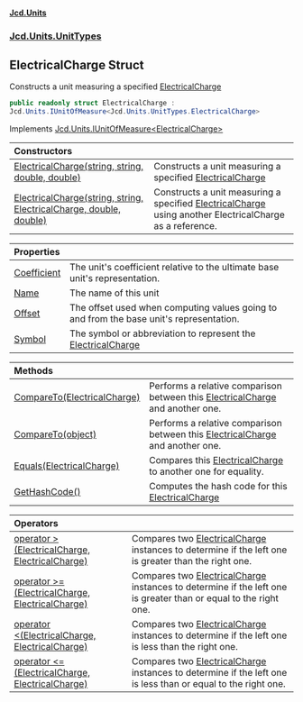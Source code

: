 #### [Jcd.Units](index.md 'index')
### [Jcd.Units.UnitTypes](Jcd.Units.UnitTypes.md 'Jcd.Units.UnitTypes')

## ElectricalCharge Struct

Constructs a unit measuring a specified [ElectricalCharge](Jcd.Units.UnitTypes.ElectricalCharge.md 'Jcd.Units.UnitTypes.ElectricalCharge')

```csharp
public readonly struct ElectricalCharge :
Jcd.Units.IUnitOfMeasure<Jcd.Units.UnitTypes.ElectricalCharge>
```

Implements [Jcd.Units.IUnitOfMeasure&lt;](Jcd.Units.IUnitOfMeasure_TUnits_.md 'Jcd.Units.IUnitOfMeasure<TUnits>')[ElectricalCharge](Jcd.Units.UnitTypes.ElectricalCharge.md 'Jcd.Units.UnitTypes.ElectricalCharge')[&gt;](Jcd.Units.IUnitOfMeasure_TUnits_.md 'Jcd.Units.IUnitOfMeasure<TUnits>')

| Constructors | |
| :--- | :--- |
| [ElectricalCharge(string, string, double, double)](Jcd.Units.UnitTypes.ElectricalCharge.ElectricalCharge(string,string,double,double).md 'Jcd.Units.UnitTypes.ElectricalCharge.ElectricalCharge(string, string, double, double)') | Constructs a unit measuring a specified [ElectricalCharge](Jcd.Units.UnitTypes.ElectricalCharge.md 'Jcd.Units.UnitTypes.ElectricalCharge') |
| [ElectricalCharge(string, string, ElectricalCharge, double, double)](Jcd.Units.UnitTypes.ElectricalCharge.ElectricalCharge(string,string,Jcd.Units.UnitTypes.ElectricalCharge,double,double).md 'Jcd.Units.UnitTypes.ElectricalCharge.ElectricalCharge(string, string, Jcd.Units.UnitTypes.ElectricalCharge, double, double)') | Constructs a unit measuring a specified [ElectricalCharge](Jcd.Units.UnitTypes.ElectricalCharge.md 'Jcd.Units.UnitTypes.ElectricalCharge') using another ElectricalCharge as a reference. |

| Properties | |
| :--- | :--- |
| [Coefficient](Jcd.Units.UnitTypes.ElectricalCharge.Coefficient.md 'Jcd.Units.UnitTypes.ElectricalCharge.Coefficient') | The unit's coefficient relative to the ultimate base unit's representation. |
| [Name](Jcd.Units.UnitTypes.ElectricalCharge.Name.md 'Jcd.Units.UnitTypes.ElectricalCharge.Name') | The name of this unit |
| [Offset](Jcd.Units.UnitTypes.ElectricalCharge.Offset.md 'Jcd.Units.UnitTypes.ElectricalCharge.Offset') | The offset used when computing values going to and from the base unit's representation. |
| [Symbol](Jcd.Units.UnitTypes.ElectricalCharge.Symbol.md 'Jcd.Units.UnitTypes.ElectricalCharge.Symbol') | The symbol or abbreviation to represent the [ElectricalCharge](Jcd.Units.UnitTypes.ElectricalCharge.md 'Jcd.Units.UnitTypes.ElectricalCharge') |

| Methods | |
| :--- | :--- |
| [CompareTo(ElectricalCharge)](Jcd.Units.UnitTypes.ElectricalCharge.CompareTo(Jcd.Units.UnitTypes.ElectricalCharge).md 'Jcd.Units.UnitTypes.ElectricalCharge.CompareTo(Jcd.Units.UnitTypes.ElectricalCharge)') | Performs a relative comparison between this [ElectricalCharge](Jcd.Units.UnitTypes.ElectricalCharge.md 'Jcd.Units.UnitTypes.ElectricalCharge') and another one. |
| [CompareTo(object)](Jcd.Units.UnitTypes.ElectricalCharge.CompareTo(object).md 'Jcd.Units.UnitTypes.ElectricalCharge.CompareTo(object)') | Performs a relative comparison between this [ElectricalCharge](Jcd.Units.UnitTypes.ElectricalCharge.md 'Jcd.Units.UnitTypes.ElectricalCharge') and another one. |
| [Equals(ElectricalCharge)](Jcd.Units.UnitTypes.ElectricalCharge.Equals(Jcd.Units.UnitTypes.ElectricalCharge).md 'Jcd.Units.UnitTypes.ElectricalCharge.Equals(Jcd.Units.UnitTypes.ElectricalCharge)') | Compares this [ElectricalCharge](Jcd.Units.UnitTypes.ElectricalCharge.md 'Jcd.Units.UnitTypes.ElectricalCharge') to another one for equality. |
| [GetHashCode()](Jcd.Units.UnitTypes.ElectricalCharge.GetHashCode().md 'Jcd.Units.UnitTypes.ElectricalCharge.GetHashCode()') | Computes the hash code for this [ElectricalCharge](Jcd.Units.UnitTypes.ElectricalCharge.md 'Jcd.Units.UnitTypes.ElectricalCharge') |

| Operators | |
| :--- | :--- |
| [operator &gt;(ElectricalCharge, ElectricalCharge)](Jcd.Units.UnitTypes.ElectricalCharge.op_GreaterThan(Jcd.Units.UnitTypes.ElectricalCharge,Jcd.Units.UnitTypes.ElectricalCharge).md 'Jcd.Units.UnitTypes.ElectricalCharge.op_GreaterThan(Jcd.Units.UnitTypes.ElectricalCharge, Jcd.Units.UnitTypes.ElectricalCharge)') | Compares two [ElectricalCharge](Jcd.Units.UnitTypes.ElectricalCharge.md 'Jcd.Units.UnitTypes.ElectricalCharge') instances to determine if the left one is greater than the right one. |
| [operator &gt;=(ElectricalCharge, ElectricalCharge)](Jcd.Units.UnitTypes.ElectricalCharge.op_GreaterThanOrEqual(Jcd.Units.UnitTypes.ElectricalCharge,Jcd.Units.UnitTypes.ElectricalCharge).md 'Jcd.Units.UnitTypes.ElectricalCharge.op_GreaterThanOrEqual(Jcd.Units.UnitTypes.ElectricalCharge, Jcd.Units.UnitTypes.ElectricalCharge)') | Compares two [ElectricalCharge](Jcd.Units.UnitTypes.ElectricalCharge.md 'Jcd.Units.UnitTypes.ElectricalCharge') instances to determine if the left one is greater than or equal to the right one. |
| [operator &lt;(ElectricalCharge, ElectricalCharge)](Jcd.Units.UnitTypes.ElectricalCharge.op_LessThan(Jcd.Units.UnitTypes.ElectricalCharge,Jcd.Units.UnitTypes.ElectricalCharge).md 'Jcd.Units.UnitTypes.ElectricalCharge.op_LessThan(Jcd.Units.UnitTypes.ElectricalCharge, Jcd.Units.UnitTypes.ElectricalCharge)') | Compares two [ElectricalCharge](Jcd.Units.UnitTypes.ElectricalCharge.md 'Jcd.Units.UnitTypes.ElectricalCharge') instances to determine if the left one is less than the right one. |
| [operator &lt;=(ElectricalCharge, ElectricalCharge)](Jcd.Units.UnitTypes.ElectricalCharge.op_LessThanOrEqual(Jcd.Units.UnitTypes.ElectricalCharge,Jcd.Units.UnitTypes.ElectricalCharge).md 'Jcd.Units.UnitTypes.ElectricalCharge.op_LessThanOrEqual(Jcd.Units.UnitTypes.ElectricalCharge, Jcd.Units.UnitTypes.ElectricalCharge)') | Compares two [ElectricalCharge](Jcd.Units.UnitTypes.ElectricalCharge.md 'Jcd.Units.UnitTypes.ElectricalCharge') instances to determine if the left one is less than or equal to the right one. |
